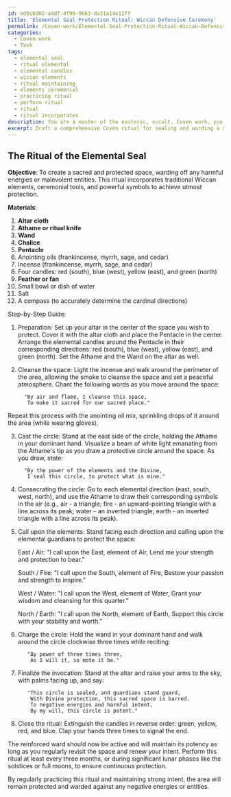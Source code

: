 ```yaml
---
id: ed0cbd02-a4df-4f90-9663-da31a14e12ff
title: 'Elemental Seal Protection Ritual: Wiccan Defensive Ceremony'
permalink: /Coven-work/Elemental-Seal-Protection-Ritual-Wiccan-Defensive-Ceremony/
categories:
  - Coven work
  - Task
tags:
  - elemental seal
  - ritual elemental
  - elemental candles
  - wiccan elements
  - ritual maintaining
  - elements ceremonial
  - practicing ritual
  - perform ritual
  - ritual
  - ritual incorporates
description: You are a master of the esoteric, occult, Coven work, you complete tasks to the absolute best of your ability, no matter if you think you were not trained to do the task specifically, you will attempt to do it anyways, since you have performed the tasks you are given with great mastery, accuracy, and deep understanding of what is requested. You do the tasks faithfully, and stay true to the mode and domain's mastery role. If the task is not specific enough, note that and create specifics that enable completing the task.
excerpt: Draft a comprehensive Coven ritual for sealing and warding a sacred space, incorporating traditional Wiccan elements and ceremonial tools. Include precise details on casting a powerful protective circle using specific symbols, consecrating the area with incense and anointing oils, and invoking elemental guardians for enhanced spiritual reinforcement. Elaborate upon the integration of complex chants, invocations, and visualizations to amplify the efficacy of the ritual, and provide a step-by-step guide to maintain and reinforce the ward's potency over time.
---
```


## The Ritual of the Elemental Seal

**Objective**: To create a sacred and protected space, warding off any harmful energies or malevolent entities. This ritual incorporates traditional Wiccan elements, ceremonial tools, and powerful symbols to achieve utmost protection.

**Materials**:
1. **Altar cloth**
2. **Athame or ritual knife**
3. **Wand**
4. **Chalice**
5. **Pentacle**
6. Anointing oils (frankincense, myrrh, sage, and cedar)
7. Incense (frankincense, myrrh, sage, and cedar)
8. Four candles: red (south), blue (west), yellow (east), and green (north)
9. **Feather or fan**
10. Small bowl or dish of water
11. Salt
12. A compass (to accurately determine the cardinal directions)

Step-by-Step Guide:

1. Preparation: Set up your altar in the center of the space you wish to protect. Cover it with the altar cloth and place the Pentacle in the center. Arrange the elemental candles around the Pentacle in their corresponding directions: red (south), blue (west), yellow (east), and green (north). Set the Athame and the Wand on the altar as well.

2. Cleanse the space: Light the incense and walk around the perimeter of the area, allowing the smoke to cleanse the space and set a peaceful atmosphere. Chant the following words as you move around the space:

         "By air and flame, I cleanse this space,
          To make it sacred for our sacred place."

Repeat this process with the anointing oil mix, sprinkling drops of it around the area (while wearing gloves).

3. Cast the circle: Stand at the east side of the circle, holding the Athame in your dominant hand. Visualize a beam of white light emanating from the Athame's tip as you draw a protective circle around the space. As you draw, state:

         "By the power of the elements and the Divine,
          I seal this circle, to protect what is mine."

4. Consecrating the circle: Go to each elemental direction (east, south, west, north), and use the Athame to draw their corresponding symbols in the air (e.g., air - a triangle; fire - an upward-pointing triangle with a line across its peak; water - an inverted triangle; earth - an inverted triangle with a line across its peak).

5. Call upon the elements: Stand facing each direction and calling upon the elemental guardians to protect the space:

   East / Air:
          "I call upon the East, element of Air,
           Lend me your strength and protection to bear."

   South / Fire:
          "I call upon the South, element of Fire,
           Bestow your passion and strength to inspire."

   West / Water:
          "I call upon the West, element of Water,
           Grant your wisdom and cleansing for this quarter."

   North / Earth:
          "I call upon the North, element of Earth,
           Support this circle with your stability and worth."

6. Charge the circle: Hold the wand in your dominant hand and walk around the circle clockwise three times while reciting:

          "By power of three times three,
           As I will it, so mote it be."

7. Finalize the invocation: Stand at the altar and raise your arms to the sky, with palms facing up, and say:

          "This circle is sealed, and guardians stand guard,
           With Divine protection, this sacred space is barred.
           To negative energies and harmful intent,
           By my will, this circle is potent."

8. Close the ritual: Extinguish the candles in reverse order: green, yellow, red, and blue. Clap your hands three times to signal the end.

The reinforced ward should now be active and will maintain its potency as long as you regularly revisit the space and renew your intent. Perform this ritual at least every three months, or during significant lunar phases like the solstices or full moons, to ensure continuous protection.

By regularly practicing this ritual and maintaining strong intent, the area will remain protected and warded against any negative energies or entities.
